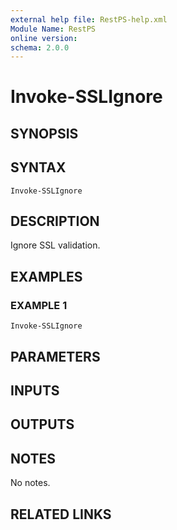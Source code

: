 ```yaml
---
external help file: RestPS-help.xml
Module Name: RestPS
online version:
schema: 2.0.0
---
```


# Invoke-SSLIgnore

## SYNOPSIS

## SYNTAX

```
Invoke-SSLIgnore
```

## DESCRIPTION
Ignore SSL validation.

## EXAMPLES

### EXAMPLE 1
```
Invoke-SSLIgnore
```

## PARAMETERS

## INPUTS

## OUTPUTS

## NOTES
No notes.

## RELATED LINKS
